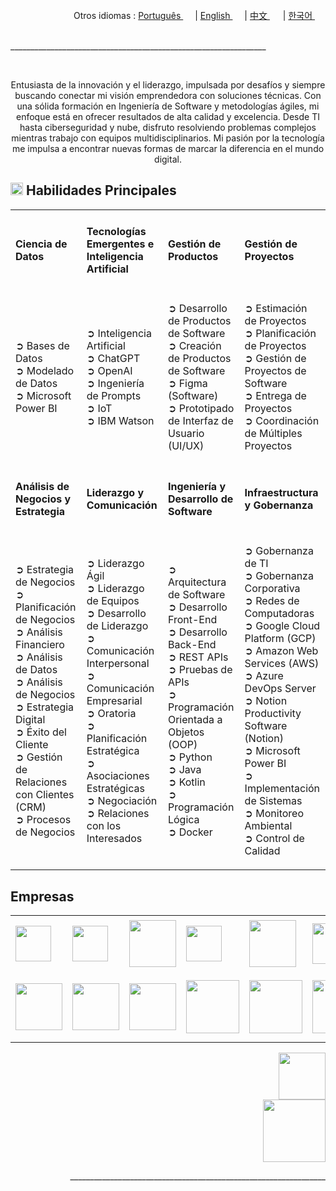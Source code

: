 <div align="right">
  Otros idiomas : <a href="https://github.com/LlynS2/LLYNS2/tree/Português" target="_blank">Português <img src="https://github.com/user-attachments/assets/fa0289cd-3feb-4b62-a6b5-19d80a95a50c" width="15"></a> | <a href="https://github.com/LlynS2/LLYNS2" target="_blank">English <img src="https://github.com/user-attachments/assets/8e065c04-101a-4fd8-814c-b8e6778fca1a" width="15"></a> | <a href="https://github.com/LlynS2/LLYNS2/tree/中文" target="_blank">中文 <img src="https://github.com/user-attachments/assets/e3939437-846c-452f-b2a8-ec4dc394d7d9" width="17"></a> | <a href="https://github.com/LlynS2/LLYNS2/tree/한국어" target="_blank">한국어 <img src="https://github.com/user-attachments/assets/5f6886c4-4a79-49b7-b33c-053e1b7ba8c4" width="17"></a>
</div><br>

<p>________________________________________________________________</p><br>

<div>
  <p align="center">Entusiasta de la innovación y el liderazgo, impulsada por desafíos y siempre buscando conectar mi visión emprendedora con soluciones técnicas. Con una sólida formación en Ingeniería de Software y metodologías ágiles, mi enfoque está en ofrecer resultados de alta calidad y excelencia. 
     Desde TI hasta ciberseguridad y nube, disfruto resolviendo problemas complejos mientras trabajo con equipos multidisciplinarios. Mi pasión por la tecnología me impulsa a encontrar nuevas formas de marcar la diferencia en el mundo digital.</p>
  <h2><img src="https://github.com/user-attachments/assets/16197bf7-21e8-4029-a37a-1a3c88a1c624" width="20"> Habilidades Principales</h2>  
    <table>
    <tbody>
        <tr>
            <td><h4>Ciencia de Datos</h4></td>
            <td><h4>Tecnologías Emergentes e Inteligencia Artificial</h4></td>
            <td><h4>Gestión de Productos</h4></td>
            <td><h4>Gestión de Proyectos</h4></td>
            <tr><td>
               <p>
                  ➲ Bases de Datos<br>
                  ➲ Modelado de Datos<br>
                  ➲ Microsoft Power BI
               </p>
            </td>
            <td>
               <p>
                  ➲ Inteligencia Artificial<br>
                  ➲ ChatGPT<br>
                  ➲ OpenAI<br>
                  ➲ Ingeniería de Prompts<br>
                  ➲ IoT<br>
                  ➲ IBM Watson
               </p>
            </td>
            <td>
                <p>
                  ➲ Desarrollo de Productos de Software<br>
                  ➲ Creación de Productos de Software<br>
                  ➲ Figma (Software)<br>
                  ➲ Prototipado de Interfaz de Usuario (UI/UX)
                </p>
            </td>
            <td>
                <p>
                  ➲ Estimación de Proyectos<br>
                  ➲ Planificación de Proyectos<br>
                  ➲ Gestión de Proyectos de Software<br>
                  ➲ Entrega de Proyectos<br>
                  ➲ Coordinación de Múltiples Proyectos
                </p>
            </td>
        </tr>
        <tr>
          <td><h4>Análisis de Negocios y Estrategia</h4></td>
            <td><h4>Liderazgo y Comunicación</h4></td>
            <td><h4>Ingeniería y Desarrollo de Software</h4></td>
            <td><h4>Infraestructura y Gobernanza</h4></td>
            <tr><td>
                <p>
                  ➲ Estrategia de Negocios<br>
                  ➲ Planificación de Negocios<br>
                  ➲ Análisis Financiero<br>
                  ➲ Análisis de Datos<br>
                  ➲ Análisis de Negocios<br>
                  ➲ Estrategia Digital<br>
                  ➲ Éxito del Cliente<br>
                  ➲ Gestión de Relaciones con Clientes (CRM)<br>
                  ➲ Procesos de Negocios
                </p>
            </td>
            <td>
                <p>
                  ➲ Liderazgo Ágil<br>
                  ➲ Liderazgo de Equipos<br>
                  ➲ Desarrollo de Liderazgo<br>
                  ➲ Comunicación Interpersonal<br>
                  ➲ Comunicación Empresarial<br>
                  ➲ Oratoria<br>
                  ➲ Planificación Estratégica<br>
                  ➲ Asociaciones Estratégicas<br>
                  ➲ Negociación<br>
                  ➲ Relaciones con los Interesados
                </p>
            </td>
            <td>
                <p>
                  ➲ Arquitectura de Software<br>
                  ➲ Desarrollo Front-End<br>
                  ➲ Desarrollo Back-End<br>
                  ➲ REST APIs<br>
                  ➲ Pruebas de APIs<br>
                  ➲ Programación Orientada a Objetos (OOP)<br>
                  ➲ Python<br>
                  ➲ Java<br>
                  ➲ Kotlin<br>
                  ➲ Programación Lógica<br>
                  ➲ Docker
                </p>
            </td>
            <td>
                <p>
                  ➲ Gobernanza de TI<br>
                  ➲ Gobernanza Corporativa<br>
                  ➲ Redes de Computadoras<br>
                  ➲ Google Cloud Platform (GCP)<br>
                  ➲ Amazon Web Services (AWS)<br>
                  ➲ Azure DevOps Server<br>
                  ➲ Notion Productivity Software (Notion)<br>
                  ➲ Microsoft Power BI<br>
                  ➲ Implementación de Sistemas<br>
                  ➲ Monitoreo Ambiental<br>
                  ➲ Control de Calidad
                </p>
            </td>
        </tr>
    </tbody>
 </table>
</div>
<div>
  <h2>Empresas</h2>
  <table>
    <tbody>
      <tr>
        <td><img src="https://github.com/user-attachments/assets/25d8d17c-e721-4885-a8b9-c41ed10bbacf" width="57"></td>
        <td><img src="https://github.com/user-attachments/assets/8f6553f2-6de7-4f5c-bd7c-a4e1ded3f6a7" width="57"></td>
        <td><img src="https://github.com/user-attachments/assets/371788ba-379a-464f-980e-3265221fcca8" width="75"></td>
        <td><img src="https://github.com/user-attachments/assets/ec8dcdc6-f30c-4276-a032-da2fb459908e" width="57"></td>
        <td><img src="https://github.com/user-attachments/assets/4d043c02-2fb4-4042-a2c4-41219c214373" width="75"></td>
        <td><img src="https://github.com/user-attachments/assets/96987f7c-8781-4664-a089-b25485e197f5" width="65"></td>
        <td><img src="https://github.com/user-attachments/assets/41616e29-7bff-4bae-8523-684ff3dd9ca1" width="65"></td>
        <td><img src="https://github.com/user-attachments/assets/df9c855f-95f3-4892-adb4-508dac3655e2" width="85"></td>
      </tr>
      <tr>
        <td><img src="https://github.com/user-attachments/assets/5841fa53-601e-46d4-b875-1efcf8652d08" width="75"></td>
        <td><img src="https://github.com/user-attachments/assets/c1e293ac-75d0-41d6-9143-d09715e89830" width="75"></td>
        <td><img src="https://github.com/user-attachments/assets/44f293f0-c32c-42e8-a3f2-a6f692ccc408" width="75"></td>
        <td><img src="https://github.com/user-attachments/assets/874b4429-14cf-414e-9a84-82b1a3e5740a" width="85"></td>
        <td><img src="https://github.com/user-attachments/assets/fd28537e-69e3-4a1a-8b56-e2658d3835bb" width="85"></td>
        <td><img src="https://github.com/user-attachments/assets/f0b68583-1b7d-44c6-bbc4-7f8aeda99b3b" width="85"></td>
        <td><img src="https://github.com/user-attachments/assets/612541d8-e2fb-4b0d-b132-c907ff819358" width="95"></td>
        <td><img src="https://github.com/user-attachments/assets/06ac6c2d-651a-4ed5-90aa-f4aecbee5a1d" width="105"></td>
      </tr>
    </tbody>
  </table>
</div>
<div align="right">
    <a href="https://www.linkedin.com/in/hevellyn-mc-frei-mba-079020219" target="_blank"><img src="https://github.com/user-attachments/assets/d9518f71-5305-45e2-b37e-b88b10870fd5" width="75"></a><br>
    <img src="https://github.com/user-attachments/assets/263ef797-0dff-4f87-85d4-879835c04883" width="100">
</div>


<p align="right">________________________________________________________________</p><br>
